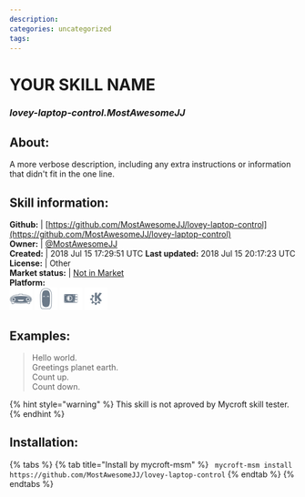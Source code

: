 ```yaml
--- 
description: 
categories: uncategorized   
tags:   
---
```


# YOUR SKILL NAME  
### _lovey-laptop-control.MostAwesomeJJ_  
## About:  
A more verbose description, including any extra instructions or
information that didn't fit in the one line.

## Skill information:  
**Github:** | [https://github.com/MostAwesomeJJ/lovey-laptop-control](https://github.com/MostAwesomeJJ/lovey-laptop-control)  
**Owner:** | [@MostAwesomeJJ](https://github.com/MostAwesomeJJ)  
**Created:** | 2018 Jul 15 17:29:51 UTC  **Last updated:** 2018 Jul 15 20:17:23 UTC  
**License:** | Other  
**Market status:** | [Not in Market](https://market.mycroft.ai/skill/)  
**Platform:**  
 ![](../.gitbook/assets/mark-1-icon.png)  ![](../.gitbook/assets/mark-2-icon.png)  ![](../.gitbook/assets/picroft-icon.png)  ![](../.gitbook/assets/kde.png)   
## Examples:  
> Hello world.  
> Greetings planet earth.  
> Count up.  
> Count down.  
  
{% hint style="warning" %}
This skill is not aproved by Mycroft skill tester.
{% endhint %}
    
## Installation:  
{% tabs %}
{% tab title="Install by mycroft-msm" %}
``` mycroft-msm install https://github.com/MostAwesomeJJ/lovey-laptop-control```
{% endtab %}
  {% endtabs %}
  